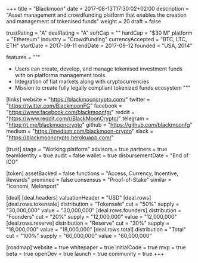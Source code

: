 +++
title = "Blackmoon"
date = 2017-08-13T17:30:02+02:00
description = "Asset management and crowdfunding platform that enables the creation and management of tokenised funds"
weight = 20
draft = false

trustRating = "A"
dealRating = "A"
softCap = ""
hardCap = "$30 M"
platform = "Ethereum"
industry = "Crowdfunding"
currencyAccepted = "BTC, LTC, ETH"
startDate = 2017-09-11
endDate = 2017-09-12
founded = "USA, 2014"

features = """
- Users can create, develop, and manage tokenised investment funds with on platforma management tools. 
- Integration of fiat markets along with cryptocurrencies
- Mission to create fully legally compliant tokenized funds ecosystem
"""

[links]
  website = "https://blackmooncrypto.com/"
  twitter = "https://twitter.com/BlackmoonFG"
  facebook = "https://www.facebook.com/blackmoonfg/"
  reddit = "https://www.reddit.com/r/BlackMoonCrypto/"
  telegram = "https://t.me/blackmooncrypto"
  github = "https://github.com/blackmoonfg"
  medium = "https://medium.com/blackmoon-crypto"
  slack = "https://blackmooncrypto.herokuapp.com/"

[trust]
  stage = "Working platform"
  advisors = true
  partners = true
  teamIdentity = true
  audit = false
  wallet = true
  disbursementDate = "End of ICO"

[token]
  assetBacked = false
  functions = "Access, Currency, Incentive, Rewards"
  premined = false
  consensus = "Proof-of-Stake"
  similar = "Iconomi, Melonport"

[deal]
  [deal.headers]
    valuationHeader = "USD"
  [deal.rows]
    [deal.rows.tokensale]
      distribution = "Tokensale"
      cut = "50%"
      supply = "30,000,000"
      value = "30,000,000"
    [deal.rows.founders]
      distribution = "Founders"
      cut = "20%"
      supply = "12,000,000"
      value = "12,000,000"
    [deal.rows.reserve]
      distribution = "Reserve"
      cut = "30%"
      supply = "18,000,000"
      value = "18,000,000"
    [deal.rows.total]
      distribution = "Total"
      cut = "100%"
      supply = "60,000,000"
      value = "60,000,000"

[roadmap]
  website = true
  whitepaper = true
  initialCode = true
  mvp = true
  beta = true
  openDev = true
  launch = true
  community = true
+++
